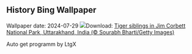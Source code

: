 ## History Bing Wallpaper
Wallpaper date: 2024-07-29
![](https://www.bing.com/th?id=OHR.CorbettTigers_EN-GB2931140045_UHD.jpg&w=1000)Download: [Tiger siblings in Jim Corbett National Park, Uttarakhand, India (© Sourabh Bharti/Getty Images)](https://www.bing.com/th?id=OHR.CorbettTigers_EN-GB2931140045_UHD.jpg)

Auto get programm by LtgX
